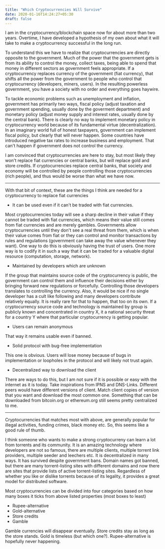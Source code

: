 ```yaml
---
title: "Which Cryptocurrencies Will Survive"
date: 2020-01-16T14:24:27+05:30
draft: false
---
```


I am in the cryptocurrency/blockchain space now for about more than two years. Overtime,
I have developed a hypothesis of my own about what it will take to make a cryptocurrency
successful in the long run.

To understand this we have to realize that cryptocurrencies are directly opposite to the
government. Much of the power that the government gets is from its ability to control the
money, collect taxes, being able to spend that money in different sectors as government feels
appropriate. If a cryptocurrency replaces currency of the government (fiat currency), that
shifts all the power from the government to people who control that cryptocurrency (developers,
miners, users). In the resulting powerless government, you have a society with no order and
everything goes haywire.

To tackle economic problems such as unemployment and inflation, government has primarily
two ways, fiscal policy (adjust taxation and government spending, usually done by the goverment
department) and monetary policy (adjust money supply and interest rates, usually done by the
central bank). There is clearly no way to implement monetary policy in cryptocurrency world
because of its fundamental virtue (decentralization). In an imaginary world full of honest
taxpayers, government can implement fiscal policy, but clearly that will never happen. Some
countries have introduced negative tax rates to increase business and employment. That can't
happen if government does not control the currency. 

I am convinced that cryptocurrencies are here to stay, but most likely they won't replace fiat
currencies or central banks, but will replace gold and store credits. If cryptocurrencies
replace central banks, that society and economy will be controlled by people controlling those
cryptocurrencies (rich people), and thus would be worse than what we have now.

-----------------------------------------------------------------------------------------------
With that bit of context, these are the things I think are needed for a cryptocurrency to
replace fiat currencies

- It can be used even if it can't be traded with fiat currencies.

Most cryptocurrencies today will see a sharp decline in their value if they cannot be traded with
fiat currencies, which means their value still comes from fiat currencies and are merely gambles.
Governments allow cryptocurrencies until they don't see a real threat from them, which is when their
value comes from fiat or they can control and monitor transactions by rules and regulations (government
can take away the value whenever they want). One way to do this is obviously having the trust of
users. One more way is to codify it in such a way that it can be traded for a valuable digital resource
(computation, storage, network). 

- Maintained by developers which are unknown

If the group that maintains source code of the cryptocurrency is public, the government can control
them and influence their decisions either by bringing forward new regulations or forcefully.
Controlling those developers translates to controlling the currency. Also, it would be nice if no
single developer has a cult like following and many developers contribute relatively equally. It is
really rare for that to happen, that too on its own. If a cryptocurrency source code and technology
is maintained by group is publicly known and concentrated in country X, it a national security threat
for a country Y where that particular cryptocurrency is getting popular.  

- Users can remain anonymous

That way it remains usable even if banned.

- Solid protocol with bug-free implementation

This one is obvious. Users will lose money because of bugs in implementation or loopholes in the
protocol and will likely not trust again.

- Decentralized way to download the client

There are ways to do this, but I am not sure if it is possible or easy with the internet as it is
today. Take inspirations from IPNS and DNS-Links. Different peers would have different versions
of client. Match client copies of version that you want and download the most common one. Something
that can be downloaded from bitcoin.org or ethereum.org still seems pretty centralized to me.

-----------------------------------------------------------------------------------------------
Cryptocurrencies that matches most with above, are generally popular for illegal activities,
funding crimes, black money etc. So, this seems like a good rule of thumb.

I think someone who wants to make a strong cryptocurreny can learn a lot from torrents and its
community. It is an amazing technology where developers are not so famous, there are multiple clients,
multiple torrent link providers, multiple seeder and leechers etc. It is decentralized in many ways.
It has survived despite government bans. Domain names got banned, but there are many torrent-listing
sites with different domains and now there are sites that provide lists of active torrent-listing
sites. Regardless of whether you like or dislike torrents because of its legality, it provides a
great model for distributed software.

Most cryptocurrencies can be divided into four categories based on how many boxes it ticks
from above listed properties (most boxes to least)
- Rupee-alternative
- Gold-alternative
- Store credits
- Gamble

Gamble currencies will disappear eventually. Store credits stay as long as the store stands. Gold is
timeless (but which one?). Rupee-alternative is hopefully never happening.